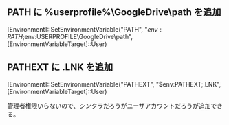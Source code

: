 ## PATH に %userprofile%\GoogleDrive\path を追加
[Environment]::SetEnvironmentVariable("PATH", "$env:PATH;$env:USERPROFILE\GoogleDrive\path", [EnvironmentVariableTarget]::User)

## PATHEXT に .LNK を追加
[Environment]::SetEnvironmentVariable("PATHEXT", "$env:PATHEXT;.LNK", [EnvironmentVariableTarget]::User)

管理者権限いらないので、シンクラだろうがユーザアカウントだろうが追加できる。

